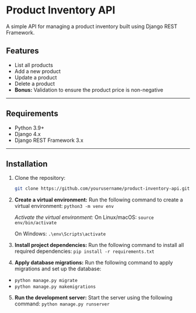 # Product Inventory API

A simple API for managing a product inventory built using Django REST Framework.

## Features

- List all products
- Add a new product
- Update a product
- Delete a product
- **Bonus:** Validation to ensure the product price is non-negative

---

## Requirements

- Python 3.9+
- Django 4.x
- Django REST Framework 3.x

---

## Installation

1. Clone the repository:
   ```bash
   git clone https://github.com/yourusername/product-inventory-api.git
   
2. **Create a virtual environment:**
Run the following command to create a virtual environment:
`python3 -m venv env`

   *Activate the virtual environment:*
   On Linux/macOS:
   `source env/bin/activate`
   
   On Windows:
   `.\env\Scripts\activate`

3. **Install project dependencies:**
Run the following command to install all required dependencies:
   `pip install -r requirements.txt`
   
4. **Apply database migrations:**
Run the following command to apply migrations and set up the database:
  - `python manage.py migrate`
  - `python manage.py makemigrations`

5. **Run the development server:**
Start the server using the following command:
   `python manage.py runserver`
